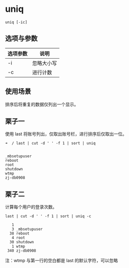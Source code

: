 # uniq

```
uniq [-ic]
```

## 选项与参数

| 选项参数 | 说明 |
| ---- | ---- |
| -i | 忽略大小写 |
| -c | 进行计数 |

## 使用场景

排序后将重复的数据仅列出一个显示。

## 栗子一

使用 last 将账号列出，仅取出账号栏，进行排序后仅取出一位。

```
➜  / last | cut -d ' ' -f 1 | sort | uniq


_mbsetupuser
reboot
root
shutdown
wtmp
zj-db0908
```

## 栗子二

计算每个用户的登录次数。

```
last | cut -d ' ' -f 1 | sort | uniq -c

   1
   3 _mbsetupuser
  38 reboot
   4 root
  30 shutdown
   1 wtmp
 340 zj-db0908
```

注：wtmp 与第一行的空白都是 last 的默认字符，可以忽略
